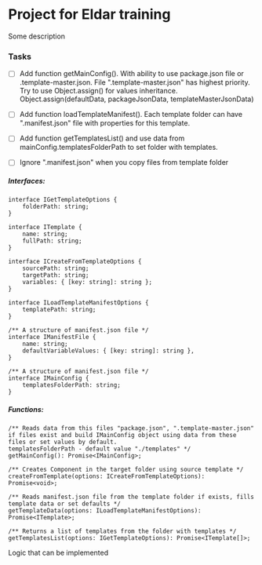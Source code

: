 # Project for Eldar training
Some description

### Tasks
- [ ] Add function getMainConfig(). With ability to use package.json file or .template-master.json. File ".template-master.json" has highest priority. Try to use Object.assign() for values inheritance. Object.assign(defaultData, packageJsonData, templateMasterJsonData)
- [ ] Add function loadTemplateManifest(). Each template folder can have ".manifest.json" file with properties for this template.
- [ ] Add function getTemplatesList() and use data from mainConfig.templatesFolderPath to set folder with templates.
- [ ] Ignore ".manifest.json" when you copy files from template folder


##### Interfaces:
```
interface IGetTemplateOptions {
    folderPath: string;
}

interface ITemplate {
    name: string;
    fullPath: string;
}

interface ICreateFromTemplateOptions {
    sourcePath: string;
    targetPath: string;
    variables: { [key: string]: string };
}

interface ILoadTemplateManifestOptions {
    templatePath: string;
}

/** A structure of manifest.json file */
interface IManifestFile {
    name: string;
    defaultVariableValues: { [key: string]: string },
}

/** A structure of manifest.json file */
interface IMainConfig {
    templatesFolderPath: string;
}

```
##### Functions:
```
/** Reads data from this files "package.json", ".template-master.json" if files exist and build IMainConfig object using data from these files or set values by default.
templatesFolderPath - default value "./templates" */
getMainConfig(): Promise<IMainConfig>;

/** Creates Component in the target folder using source template */
createFromTemplate(options: ICreateFromTemplateOptions): Promise<void>;

/** Reads manifest.json file from the template folder if exists, fills template data or set defaults */
getTemplateData(options: ILoadTemplateManifestOptions): Promise<ITemplate>;

/** Returns a list of templates from the folder with templates */
getTemplatesList(options: IGetTemplateOptions): Promise<ITemplate[]>;

```


Logic that can be implemented





